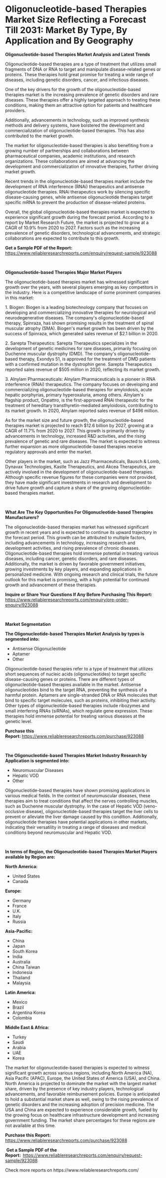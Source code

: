 <p><h1>Oligonucleotide-based Therapies Market Size Reflecting a Forecast Till 2031: Market By Type, By Application and By Geography</h1></p><p><strong>Oligonucleotide-based Therapies Market Analysis and Latest Trends</strong></p>
<p><p>Oligonucleotide-based therapies are a type of treatment that utilizes small fragments of DNA or RNA to target and manipulate disease-related genes or proteins. These therapies hold great promise for treating a wide range of diseases, including genetic disorders, cancer, and infectious diseases.</p><p>One of the key drivers for the growth of the oligonucleotide-based therapies market is the increasing prevalence of genetic disorders and rare diseases. These therapies offer a highly targeted approach to treating these conditions, making them an attractive option for patients and healthcare providers.</p><p>Additionally, advancements in technology, such as improved synthesis methods and delivery systems, have bolstered the development and commercialization of oligonucleotide-based therapies. This has also contributed to the market growth.</p><p>The market for oligonucleotide-based therapies is also benefiting from a growing number of partnerships and collaborations between pharmaceutical companies, academic institutions, and research organizations. These collaborations are aimed at advancing the development and commercialization of innovative therapies, further driving market growth.</p><p>Recent trends in the oligonucleotide-based therapies market include the development of RNA interference (RNAi) therapeutics and antisense oligonucleotide therapies. RNAi therapeutics work by silencing specific disease-causing genes, while antisense oligonucleotide therapies target specific mRNA to prevent the production of disease-related proteins.</p><p>Overall, the global oligonucleotide-based therapies market is expected to experience significant growth during the forecast period. According to a report by Market Research Future, the market is projected to grow at a CAGR of 10.9% from 2020 to 2027. Factors such as the increasing prevalence of genetic disorders, technological advancements, and strategic collaborations are expected to contribute to this growth.</p></p>
<p><strong>Get a Sample PDF of the Report:&nbsp;</strong> <a href="https://www.reliableresearchreports.com/enquiry/request-sample/923088">https://www.reliableresearchreports.com/enquiry/request-sample/923088</a></p>
<p>&nbsp;</p>
<p><strong>Oligonucleotide-based Therapies Major Market Players</strong></p>
<p><p>The oligonucleotide-based therapies market has witnessed significant growth over the years, with several players emerging as key competitors in the industry. Here is a competitive landscape of some prominent companies in this market:</p><p>1. Biogen: Biogen is a leading biotechnology company that focuses on developing and commercializing innovative therapies for neurological and neurodegenerative diseases. The company's oligonucleotide-based therapy, Spinraza, has shown promising results in the treatment of spinal muscular atrophy (SMA). Biogen's market growth has been driven by the success of Spinraza, which generated sales revenue of $2.1 billion in 2020.</p><p>2. Sarepta Therapeutics: Sarepta Therapeutics specializes in the development of genetic medicines for rare diseases, primarily focusing on Duchenne muscular dystrophy (DMD). The company's oligonucleotide-based therapy, Exondys 51, is approved for the treatment of DMD patients with a confirmed mutation in the dystrophin gene. Sarepta Therapeutics reported sales revenue of $505 million in 2020, reflecting its market growth.</p><p>3. Alnylam Pharmaceuticals: Alnylam Pharmaceuticals is a pioneer in RNA interference (RNAi) therapeutics. The company focuses on developing and commercializing oligonucleotide-based therapies for amyloidosis, acute hepatic porphyrias, primary hyperoxaluria, among others. Alnylam's flagship product, Onpattro, is the first-approved RNAi therapeutic for the treatment of hereditary transthyretin-mediated amyloidosis, contributing to its market growth. In 2020, Alnylam reported sales revenue of $496 million.</p><p>As for the market size and future growth, the oligonucleotide-based therapies market is projected to reach $12.6 billion by 2027, growing at a CAGR of 11.7% from 2020 to 2027. This growth is primarily driven by advancements in technology, increased R&D activities, and the rising prevalence of genetic and rare diseases. The market is expected to witness further expansion as more oligonucleotide-based therapies receive regulatory approvals and enter the market.</p><p>Other players in the market, such as Jazz Pharmaceuticals, Bausch & Lomb, Dynavax Technologies, Kastle Therapeutics, and Akcea Therapeutics, are actively involved in the development of oligonucleotide-based therapies. Although specific revenue figures for these companies were not provided, they have made significant investments in research and development to drive future growth and capture a share of the growing oligonucleotide-based therapies market.</p></p>
<p>&nbsp;</p>
<p><strong>What Are The Key Opportunities For Oligonucleotide-based Therapies Manufacturers?</strong></p>
<p><p>The oligonucleotide-based therapies market has witnessed significant growth in recent years and is expected to continue its upward trajectory in the forecast period. This growth can be attributed to multiple factors, including advancements in technology, increasing research and development activities, and rising prevalence of chronic diseases. Oligonucleotide-based therapies hold immense potential in treating various diseases, including cancer, genetic disorders, and rare diseases. Additionally, the market is driven by favorable government initiatives, growing investments by key players, and expanding applications in personalized medicine. With ongoing research and clinical trials, the future outlook for this market is promising, with a high potential for continued growth and advancement of these therapies.</p></p>
<p><strong>Inquire or Share Your Questions If Any Before Purchasing This Report:</strong> <a href="https://www.reliableresearchreports.com/enquiry/pre-order-enquiry/923088">https://www.reliableresearchreports.com/enquiry/pre-order-enquiry/923088</a></p>
<p>&nbsp;</p>
<p><strong>Market Segmentation</strong></p>
<p><strong>The Oligonucleotide-based Therapies Market Analysis by types is segmented into:</strong></p>
<p><ul><li>Antisense Oligonucleotide</li><li>Aptamer</li><li>Other</li></ul></p>
<p><p>Oligonucleotide-based therapies refer to a type of treatment that utilizes short sequences of nucleic acids (oligonucleotides) to target specific disease-causing genes or proteins. There are different types of oligonucleotide-based therapies available in the market. Antisense oligonucleotides bind to the target RNA, preventing the synthesis of a harmful protein. Aptamers are single-stranded DNA or RNA molecules that bind to specific target molecules, such as proteins, inhibiting their activity. Other types of oligonucleotide-based therapies include ribozymes and small interfering RNAs (siRNAs), which regulate gene expression. These therapies hold immense potential for treating various diseases at the genetic level.</p></p>
<p><strong>Purchase this Report:&nbsp;</strong><a href="https://www.reliableresearchreports.com/purchase/923088">https://www.reliableresearchreports.com/purchase/923088</a></p>
<p>&nbsp;</p>
<p><strong>The Oligonucleotide-based Therapies Market Industry Research by Application is segmented into:</strong></p>
<p><ul><li>Neuromuscular Diseases</li><li>Hepatic VOD</li><li>Other</li></ul></p>
<p><p>Oligonucleotide-based therapies have shown promising applications in various medical fields. In the context of neuromuscular diseases, these therapies aim to treat conditions that affect the nerves controlling muscles, such as Duchenne muscular dystrophy. In the case of Hepatic VOD (veno-occlusive disease), oligonucleotide-based therapies target the liver cells to prevent or alleviate the liver damage caused by this condition. Additionally, oligonucleotide therapies have potential applications in other markets, indicating their versatility in treating a range of diseases and medical conditions beyond neuromuscular and Hepatic VOD.</p></p>
<p>&nbsp;</p>
<p><strong>In terms of Region, the Oligonucleotide-based Therapies Market Players available by Region are:</strong></p>
<p>
    <p> <strong> North America: </strong>
        <ul>
            <li>United States</li>
            <li>Canada</li>
        </ul>
        </p> 
    <p> <strong> Europe: </strong>
        <ul>
            <li>Germany</li>
            <li>France</li>
            <li>U.K.</li>
            <li>Italy</li>
            <li>Russia</li>
        </ul>
        </p> 
    <p> <strong> Asia-Pacific: </strong>
        <ul>
            <li>China</li>
            <li>Japan</li>
            <li>South Korea</li>
            <li>India</li>
            <li>Australia</li>
            <li>China Taiwan</li>
            <li>Indonesia</li>
            <li>Thailand</li>
            <li>Malaysia</li>
        </ul>
        </p> 
    <p> <strong> Latin America: </strong>
        <ul>
            <li>Mexico</li>
            <li>Brazil</li>
            <li>Argentina Korea</li>
            <li>Colombia</li>
        </ul>
        </p> 
    <p> <strong> Middle East & Africa: </strong>
        <ul>
            <li>Turkey</li>
            <li>Saudi</li>
            <li>Arabia</li>
            <li>UAE</li>
            <li>Korea</li>
        </ul>
    </p>
    </p>
<p><p>The market for oligonucleotide-based therapies is expected to witness significant growth across various regions, including North America (NA), Asia Pacific (APAC), Europe, the United States of America (USA), and China. North America is projected to dominate the market with the largest market share, driven by the presence of key industry players, technological advancements, and favorable reimbursement policies. Europe is anticipated to hold a substantial market share as well, owing to the rising prevalence of genetic disorders and the increasing adoption of precision medicine. The USA and China are expected to experience considerable growth, fueled by the growing focus on healthcare infrastructure development and increasing government funding. The market share percentages for these regions are not available at this time.</p></p>
<p><strong>Purchase this Report: </strong><a href="https://www.reliableresearchreports.com/purchase/923088">https://www.reliableresearchreports.com/purchase/923088</a></p>
<p>&nbsp;<strong>Get a Sample PDF of the Report:&nbsp;&nbsp;</strong><a href="https://www.reliableresearchreports.com/enquiry/request-sample/923088">https://www.reliableresearchreports.com/enquiry/request-sample/923088</a></p>
<p><strong></strong></p>
<p>Check more reports on https://www.reliableresearchreports.com/</p>